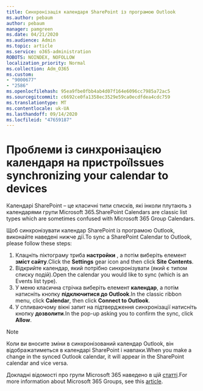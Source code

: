 ```yaml
---
title: Синхронізація календаря SharePoint із програмою Outlook
ms.author: pebaum
author: pebaum
manager: pamgreen
ms.date: 04/21/2020
ms.audience: Admin
ms.topic: article
ms.service: o365-administration
ROBOTS: NOINDEX, NOFOLLOW
localization_priority: Normal
ms.collection: Adm_O365
ms.custom:
- "9000677"
- "2586"
ms.openlocfilehash: 95ea9fbe0fbb4ab4d07f164e6096cc7985a72ac5
ms.sourcegitcommit: c6692ce0fa1358ec3529e59ca0ecdfdea4cdc759
ms.translationtype: MT
ms.contentlocale: uk-UA
ms.lasthandoff: 09/14/2020
ms.locfileid: "47659187"
---
```

# <a name="issues-synchronizing-your-calendar-to-devices"></a><span data-ttu-id="503fa-102">Проблеми із синхронізацією календаря на пристрої</span><span class="sxs-lookup"><span data-stu-id="503fa-102">Issues synchronizing your calendar to devices</span></span>

<span data-ttu-id="503fa-103">Календарі SharePoint – це класичні типи списків, які інколи плутають з календарями групи Microsoft 365.</span><span class="sxs-lookup"><span data-stu-id="503fa-103">SharePoint Calendars are classic list types which are sometimes confused with Microsoft 365 Group Calendars.</span></span>

<span data-ttu-id="503fa-104">Щоб синхронізувати календар SharePoint із програмою Outlook, виконайте наведені нижче дії.</span><span class="sxs-lookup"><span data-stu-id="503fa-104">To sync a SharePoint Calendar to Outlook, please follow these steps:</span></span>

1. <span data-ttu-id="503fa-105">Клацніть піктограму триба **настройки** , а потім виберіть елемент **зміст сайту**.</span><span class="sxs-lookup"><span data-stu-id="503fa-105">Click the **Settings** gear icon and then click **Site Contents**.</span></span>
2. <span data-ttu-id="503fa-106">Відкрийте календар, який потрібно синхронізувати (який є типом списку подій).</span><span class="sxs-lookup"><span data-stu-id="503fa-106">Open the calendar you would like to sync (which is an Events list type).</span></span>
3. <span data-ttu-id="503fa-107">У меню класична стрічка виберіть елемент **календар**, а потім натисніть кнопку **підключитися до Outlook**.</span><span class="sxs-lookup"><span data-stu-id="503fa-107">In the classic ribbon menu, click **Calendar**, then click **Connect to Outlook**.</span></span>
4. <span data-ttu-id="503fa-108">У спливаючому вікні запит на підтвердження синхронізації натисніть кнопку **дозволити**.</span><span class="sxs-lookup"><span data-stu-id="503fa-108">In the pop-up asking you to confirm the sync, click **Allow**.</span></span>

>[!Note]
> <span data-ttu-id="503fa-109">Коли ви вносите зміни в синхронізований календар Outlook, він відображатиметься в календарі SharePoint і навпаки.</span><span class="sxs-lookup"><span data-stu-id="503fa-109">When you make a change in the synced Outlook calendar, it will appear in the SharePoint calendar and vice versa.</span></span>

<span data-ttu-id="503fa-110">Докладні відомості про групи Microsoft 365 наведено в цій [статті](https://support.office.com/article/Learn-about-Office-365-groups-b565caa1-5c40-40ef-9915-60fdb2d97fa2).</span><span class="sxs-lookup"><span data-stu-id="503fa-110">For more information about Microsoft 365 Groups, see this [article](https://support.office.com/article/Learn-about-Office-365-groups-b565caa1-5c40-40ef-9915-60fdb2d97fa2).</span></span>
